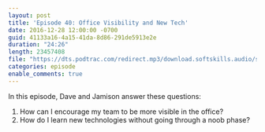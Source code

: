 ```yaml
---
layout: post
title: 'Episode 40: Office Visibility and New Tech'
date: 2016-12-28 12:00:00 -0700
guid: 41133a16-4a15-41da-8d86-291de5913e2e
duration: "24:26"
length: 23457408
file: "https://dts.podtrac.com/redirect.mp3/download.softskills.audio/sse-041.mp3"
categories: episode
enable_comments: true
---
```


In this episode, Dave and Jamison answer these questions:

1. How can I encourage my team to be more visible in the office?
2. How do I learn new technologies without going through a noob phase?
